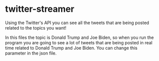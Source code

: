 # twitter-streamer

Using the Twitter's API you can see all the tweets that are being posted related to the topics you want!

In this files the topic is Donald Trump and Joe Biden, so when you run the program you are going to see a lot of tweets that are being posted in real time related to Donald Trump and Joe Biden. You can change this parameter in the json file.
